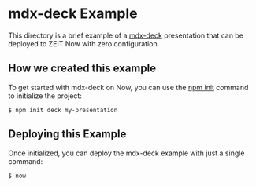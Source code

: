 # mdx-deck Example

This directory is a brief example of a [mdx-deck](https://github.com/jxnblk/mdx-deck) presentation that can be deployed to ZEIT Now with zero configuration.

## How we created this example

To get started with mdx-deck on Now, you can use the [npm init](https://docs.npmjs.com/cli/init) command to initialize the project:

```shell
$ npm init deck my-presentation
```

## Deploying this Example

Once initialized, you can deploy the mdx-deck example with just a single command:

```shell
$ now
```
